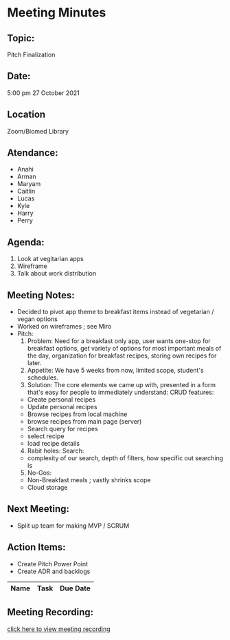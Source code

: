 # Meeting Minutes</h1>

## Topic: 
Pitch Finalization

## Date:
5:00 pm
27 October 2021 

## Location
Zoom/Biomed Library

## Atendance:
- Anahi
- Arman
- Maryam
- Caitlin
- Lucas
- Kyle
- Harry
- Perry

##  Agenda:
1. Look at vegitarian apps 
2. Wireframe
3. Talk about work distribution 

##  Meeting Notes: 
- Decided to pivot app theme to breakfast items instead of vegetarian / vegan options 
- Worked on wireframes ; see Miro
- Pitch:
  1. Problem: Need for a breakfast only app, user wants one-stop for breakfast options, get variety of options for most important meals of the day, organization for breakfast recipes, storing own recipes for later.
  2. Appetite: We have 5 weeks from now, limited scope, student's schedules.
  3. Solution: The core elements we came up with, presented in a form that's easy for people to immediately understand: CRUD features:
    - Create personal recipes
    - Update personal recipes
    - Browse recipes from local machine
    - browse recipes from main page (server)
    - Search query for recipes
    - select recipe
    - load recipe details
  4. Rabit holes: Search: 
    - complexity of our search, depth of filters, how specific out searching is
  5. No-Gos:
    - Non-Breakfast meals ; vastly shrinks scope
    - Cloud storage
  
## Next Meeting:
- Split up team for making MVP / SCRUM 

## Action Items:
- Create Pitch Power Point
- Create ADR and backlogs

|Name| Task                        | Due Date |
|-----|----------------------------------------------|-------------------|


## Meeting Recording:
[click here to view meeting recording]()
